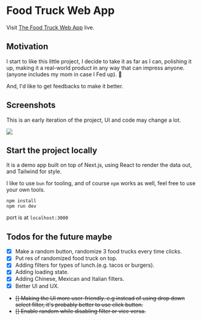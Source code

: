 # Food Truck Web App

Visit [The Food Truck Web App](https://food-truck-theta.vercel.app/) live.

## Motivation

I start to like this little project, I decide to take it as far as I can, polishing it up, making it a real-world product in any way that can impress anyone.(anyone includes my mom in case I Fed up). 🤔

And, I'd like to get feedbacks to make it better.

## Screenshots

This is an early iteration of the project, UI and code may change a lot.

![](public/trukee.gif)

## Start the project locally

It is a demo app built on top of Next.js, using React to render the data out, and Tailwind for style.

I like to use `bun` for tooling, and of course `npm` works as well, feel free to use your own tools.

```
npm install
npm run dev
```

port is at `localhost:3000`

## Todos for the future maybe

- [x] Make a random button, randomize 3 food trucks every time clicks.
- [x] Put res of randomized food truck on top.
- [x] Adding filters for types of lunch.(e.g. tacos or burgers).
- [x] Adding loading state.
- [x] Adding Chinese, Mexican and Italian filters.
- [x] Better UI and UX.
- ~~[] Making the UI more user-friendly. e.g instead of using drop down select filter, it's probably better to use click button.~~
- ~~[] Enable random while disabling filter or vice versa.~~
